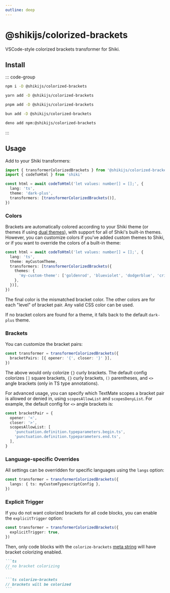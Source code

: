 ```yaml
---
outline: deep
---
```


# @shikijs/colorized-brackets

<Badges name="@shikijs/colorized-brackets" />

VSCode-style colorized brackets transformer for Shiki.

## Install

::: code-group

```sh [npm]
npm i -D @shikijs/colorized-brackets
```

```sh [yarn]
yarn add -D @shikijs/colorized-brackets
```

```sh [pnpm]
pnpm add -D @shikijs/colorized-brackets
```

```sh [bun]
bun add -D @shikijs/colorized-brackets
```

```sh [deno]
deno add npm:@shikijs/colorized-brackets
```

:::

## Usage

Add to your Shiki transformers:

```ts colorize-brackets
import { transformerColorizedBrackets } from '@shikijs/colorized-brackets'
import { codeToHtml } from 'shiki'

const html = await codeToHtml('let values: number[] = [];', {
  lang: 'ts',
  theme: 'dark-plus',
  transformers: [transformerColorizedBrackets()],
})
```

### Colors

Brackets are automatically colored according to your Shiki theme (or themes if using [dual themes](https://shiki.style/guide/dual-themes)), with support for all of Shiki's built-in themes. However, you can customize colors if you've added custom themes to Shiki, or if you want to override the colors of a built-in theme:

```ts colorize-brackets
const html = await codeToHtml('let values: number[] = [];', {
  lang: 'ts',
  theme: myCustomTheme,
  transformers: [transformerColorizedBrackets({
    themes: {
      'my-custom-theme': ['goldenrod', 'blueviolet', 'dodgerblue', 'crimson'],
    },
  })],
})
```

The final color is the mismatched bracket color. The other colors are for each "level" of bracket pair. Any valid CSS color can be used.

If no bracket colors are found for a theme, it falls back to the default `dark-plus` theme.

### Brackets

You can customize the bracket pairs:

```ts colorize-brackets
const transformer = transformerColorizedBrackets({
  bracketPairs: [{ opener: '{', closer: '}' }],
})
```

The above would only colorize `{}` curly brackets. The default config colorizes `[]` square brackets, `{}` curly brackets, `()` parentheses, and `<>` angle brackets (only in TS type annotations).

For advanced usage, you can specify which TextMate scopes a bracket pair is allowed or denied in, using `scopesAllowList` and `scopesDenyList`. For example, the default config for `<>` angle brackets is:

```ts colorize-brackets
const bracketPair = {
  opener: '<',
  closer: '>',
  scopesAllowList: [
    'punctuation.definition.typeparameters.begin.ts',
    'punctuation.definition.typeparameters.end.ts',
  ],
}
```

### Language-specific Overrides

All settings can be overridden for specific languages using the `langs` option:

```ts colorize-brackets
const transformer = transformerColorizedBrackets({
  langs: { ts: myCustomTypescriptConfig },
})
```

### Explicit Trigger

If you do not want colorized brackets for all code blocks, you can enable the `explicitTrigger` option:

```ts colorize-brackets
const transformer = transformerColorizedBrackets({
  explicitTrigger: true,
})
```

Then, only code blocks with the `colorize-brackets` [meta string](/guide/transformers#meta) will have bracket colorizing enabled.

````md
```ts
// no bracket colorizing
```

```ts colorize-brackets
// brackets will be colorized
```
````
